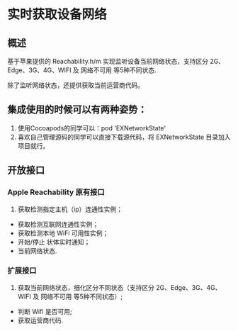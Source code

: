 # 实时获取设备网络

## 概述

基于苹果提供的 Reachability.h/m 实现监听设备当前网络状态，支持区分 2G、Edge、3G、4G、WIFI 及 网络不可用 等5种不同状态.

除了监听网络状态，还提供获取当前运营商代码。

## 集成使用的时候可以有两种姿势：

1. 使用Cocoapods的同学可以：pod 'EXNetworkState'
2. 喜欢自己管理源码的同学可以直接下载源代码，将 EXNetworkState 目录加入项目就行。

## 开放接口
### Apple Reachability 原有接口
1. 获取检测指定主机（ip）连通性实例；
* 获取检测互联网连通性实例；
* 获取检测本地 WiFi 可用性实例；
* 开始/停止 状体实时通知；
* 当前网络状态.

### 扩展接口
1. 获取当前网络状态，细化区分不同状态（支持区分 2G、Edge、3G、4G、WIFI 及 网络不可用 等5种不同状态）;
* 判断 Wifi 是否可用;
* 获取运营商代码.


